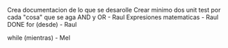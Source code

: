 Crea documentacion de lo que se desarolle
Crear minimo dos unit test por cada "cosa" que se aga
AND y OR - Raul
Expresiones matematicas - Raul DONE
for (desde) - Raul

while (mientras) - Mel